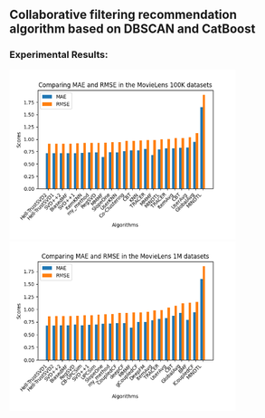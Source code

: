 ## Collaborative filtering recommendation algorithm based on DBSCAN and CatBoost

### Experimental Results:


<img src="https://github.com/MSDuran/aiprojesi/blob/master/result_100K.png?raw=true" width="400"/> <img src="https://github.com/MSDuran/aiprojesi/blob/master/result_1M.png?raw=true" width="400"/>
